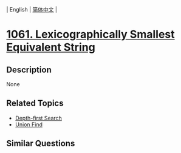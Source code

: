 
| English | [简体中文](README.md) |
# [1061. Lexicographically Smallest Equivalent String](https://leetcode-cn.com/problems/lexicographically-smallest-equivalent-string/)
## Description
None
## Related Topics
- [Depth-first Search](https://leetcode-cn.com/tag/depth-first-search)
- [Union Find](https://leetcode-cn.com/tag/union-find)
## Similar Questions

